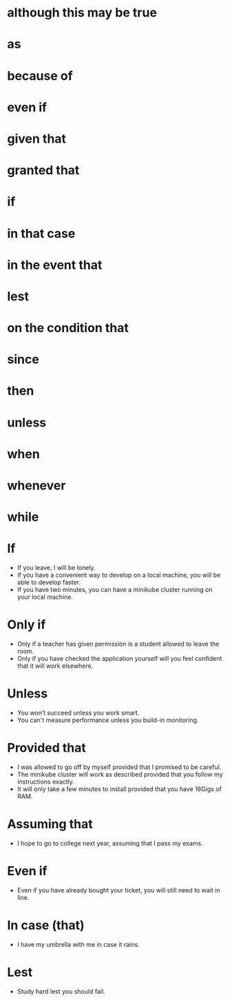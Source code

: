 # although this may be true
# as
# because of
# even if
# given that
# granted that
# if
# in that case
# in the event that
# lest
# on the condition that

# since
# then
# unless
# when
# whenever
# while



# If
- If you leave, I will be lonely.
- If you have a convenient way to develop on a local machine, you will be able to develop faster.
- If you have two minutes, you can have a minikube cluster running on your local machine.

# Only if
- Only if a teacher has given permission is a student allowed to leave the room.
- Only if you have checked the application yourself will you feel confident that it will work elsewhere.

# Unless
- You won’t succeed unless you work smart.
- You can't measure performance unless you build-in monitoring.

# Provided that
- I was allowed to go off by myself provided that I promised to be careful.
- The minikube cluster will work as described provided that you follow my instructions exactly.
- It will only take a few minutes to install provided that you have 16Gigs of RAM.

# Assuming that
- I hope to go to college next year, assuming that I pass my exams.

# Even if
- Even if you have already bought your ticket, you will still need to wait in line.

# In case (that)
- I have my umbrella with me in case it rains.

# Lest
- Study hard lest you should fail.